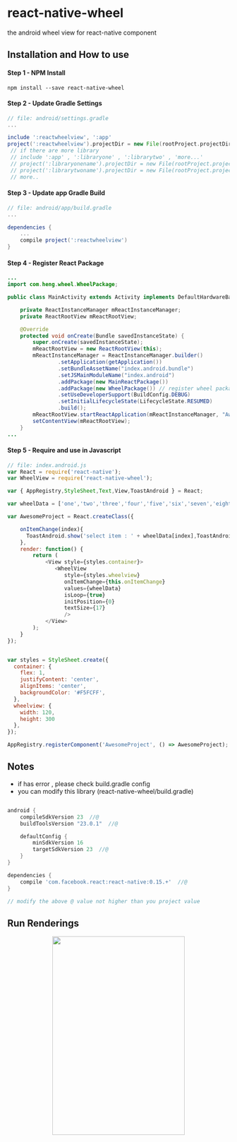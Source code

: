 # react-native-wheel
the android wheel view for react-native component

## Installation and How to use

#### Step 1 - NPM Install

```shell
npm install --save react-native-wheel
```
#### Step 2 - Update Gradle Settings

```gradle
// file: android/settings.gradle
...

include ':reactwheelview', ':app' 
project(':reactwheelview').projectDir = new File(rootProject.projectDir, '../node_modules/react-native-wheel')
 // if there are more library
 // include ':app' , ':libraryone' , ':librarytwo' , 'more...'
 // project(':libraryonename').projectDir = new File(rootProject.projectDir, '../node_modules/libraryonemodule')
 // project(':librarytwoname').projectDir = new File(rootProject.projectDir, '../node_modules/librarytwomodule')
 // more..
```

#### Step 3 - Update app Gradle Build

```gradle
// file: android/app/build.gradle
...

dependencies {
    ...
    compile project(':reactwheelview')
}
```

#### Step 4 - Register React Package

```java
...
import com.heng.wheel.WheelPackage;

public class MainActivity extends Activity implements DefaultHardwareBackBtnHandler {

    private ReactInstanceManager mReactInstanceManager;
    private ReactRootView mReactRootView;

    @Override
    protected void onCreate(Bundle savedInstanceState) {
        super.onCreate(savedInstanceState);
        mReactRootView = new ReactRootView(this);
        mReactInstanceManager = ReactInstanceManager.builder()
                .setApplication(getApplication())
                .setBundleAssetName("index.android.bundle")
                .setJSMainModuleName("index.android")
                .addPackage(new MainReactPackage())
                .addPackage(new WheelPackage()) // register wheel package
                .setUseDeveloperSupport(BuildConfig.DEBUG)
                .setInitialLifecycleState(LifecycleState.RESUMED)
                .build();
        mReactRootView.startReactApplication(mReactInstanceManager, "AwesomeProject", null);
        setContentView(mReactRootView);
    }
...

```

#### Step 5 - Require and use in Javascript

```js
// file: index.android.js
var React = require('react-native');
var WheelView = require('react-native-wheel');

var { AppRegistry,StyleSheet,Text,View,ToastAndroid } = React;

var wheelData = ['one','two','three','four','five','six','seven','eight','nine','ten'];

var AwesomeProject = React.createClass({

    onItemChange(index){
      ToastAndroid.show('select item : ' + wheelData[index],ToastAndroid.SHORT);
    },
    render: function() {
        return (
            <View style={styles.container}>
               <WheelView
                  style={styles.wheelview}
                  onItemChange={this.onItemChange}
                  values={wheelData}
                  isLoop={true}
                  initPosition={0}
                  textSize={17}
                  />
            </View>
        );
    }
});


var styles = StyleSheet.create({
  container: {
    flex: 1,
    justifyContent: 'center',
    alignItems: 'center',
    backgroundColor: '#F5FCFF',
  },
  wheelview: {
    width: 120,
    height: 300
  },
});

AppRegistry.registerComponent('AwesomeProject', () => AwesomeProject);

```


## Notes
- if has error , please check build.gradle config
- you can modify this library (react-native-wheel/build.gradle)
```gradle

android {
    compileSdkVersion 23  //@
    buildToolsVersion "23.0.1"  //@

    defaultConfig {
        minSdkVersion 16 
        targetSdkVersion 23  //@
    }
}

dependencies {
    compile 'com.facebook.react:react-native:0.15.+'  //@
}

// modify the above @ value not higher than you project value

```

## Run Renderings
<center>
    <img src="https://github.com/shexiaoheng/react-native-wheel/blob/master/Screenshot/result.png"
    width="300" height="450"/>
</center>
